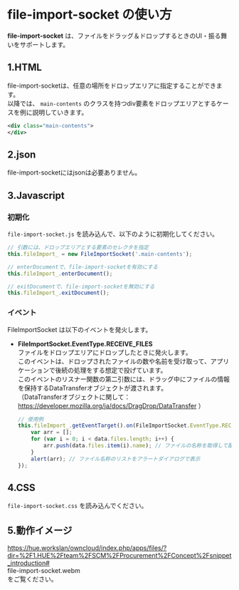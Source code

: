 # file-import-socket の使い方

**file-import-socket** は、ファイルをドラッグ＆ドロップするときのUI・振る舞いをサポートします。

## 1.HTML

file-import-socketは、任意の場所をドロップエリアに指定することができます。  
以降では、 `main-contents` のクラスを持つdiv要素をドロップエリアとするケースを例に説明していきます。

```XML
<div class="main-contents">
</div>
```

## 2.json

file-import-socketにはjsonは必要ありません。

## 3.Javascript

### 初期化

`file-import-socket.js` を読み込んで、以下のように初期化してください。

```Javascript
// 引数には、ドロップエリアとする要素のセレクタを指定
this.fileImport_ = new FileImportSocket('.main-contents');

// enterDocumentで、file-import-socketを有効にする
this.fileImport_.enterDocument();

// exitDocumentで、file-import-socketを無効にする
this.fileImport_.exitDocument();

```

### イベント

FileImportSocket は以下のイベントを発火します。

- **FileImportSocket.EventType.RECEIVE_FILES**  
ファイルをドロップエリアにドロップしたときに発火します。  
このイベントは、ドロップされたファイルの数や名前を受け取って、アプリケーションで後続の処理をする想定で投げています。  
このイベントのリスナー関数の第二引数には、ドラッグ中にファイルの情報を保持するDataTransferオブジェクトが渡されます。  
（DataTransferオブジェクトに関して： https://developer.mozilla.org/ja/docs/DragDrop/DataTransfer ）

    ```Javascript
    // 使用例
    this.fileImport_.getEventTarget().on(FileImportSocket.EventType.RECEIVE_FILES, function(e, data) {
        var arr = [];
        for (var i = 0; i < data.files.length; i++) {
            arr.push(data.files.item(i).name); // ファイルの名称を取得して配列に追加
        }
        alert(arr); // ファイル名称のリストをアラートダイアログで表示
    });
    ```


## 4.CSS

`file-import-socket.css` を読み込んでください。


## 5.動作イメージ

https://hue.workslan/owncloud/index.php/apps/files/?dir=%2F1.HUE%2Fteam%2FSCM%2FProcurement%2FConcept%2Fsnippet_introduction#  
file-import-socket.webm  
をご覧ください。